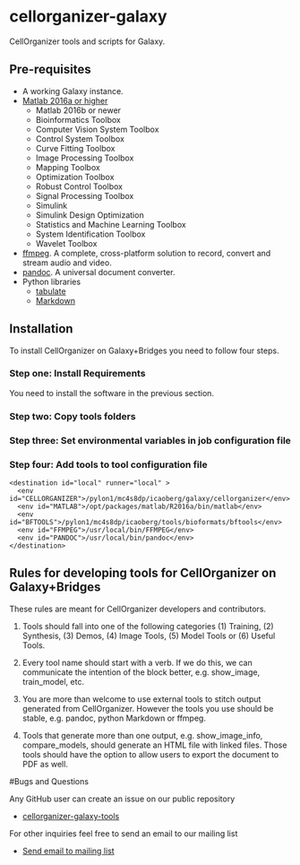 # cellorganizer-galaxy
CellOrganizer tools and scripts for Galaxy.

## Pre-requisites
* A working Galaxy instance. 
* [Matlab 2016a or higher](http://www.mathworks.com/)
	* Matlab 2016b or newer
	* Bioinformatics Toolbox
	* Computer Vision System Toolbox
	* Control System Toolbox
	* Curve Fitting Toolbox
	* Image Processing Toolbox
	* Mapping Toolbox
	* Optimization Toolbox
	* Robust Control Toolbox
	* Signal Processing Toolbox
	* Simulink
	* Simulink Design Optimization
	* Statistics and Machine Learning Toolbox
	* System Identification Toolbox
	* Wavelet Toolbox
* [ffmpeg](https://ffmpeg.org/). A complete, cross-platform solution to record, convert and stream audio and video.
* [pandoc](http://pandoc.org/).  A universal document converter.
* Python libraries
  * [tabulate](https://pypi.python.org/pypi/tabulate)
  * [Markdown](https://pypi.python.org/pypi/Markdown)

## Installation

To install CellOrganizer on Galaxy+Bridges you need to follow four steps.

### Step one: Install Requirements
You need to install the software in the previous section.

### Step two: Copy tools folders

### Step three: Set environmental variables in job configuration file

### Step four: Add tools to tool configuration file

```
<destination id="local" runner="local" >
  <env id="CELLORGANIZER">/pylon1/mc4s8dp/icaoberg/galaxy/cellorganizer</env>
  <env id="MATLAB">/opt/packages/matlab/R2016a/bin/matlab</env>
  <env id="BFTOOLS">/pylon1/mc4s8dp/icaoberg/tools/bioformats/bftools</env>
  <env id="FFMPEG">/usr/local/bin/FFMPEG</env>
  <env id="PANDOC">/usr/local/bin/pandoc</env>
</destination>
```

## Rules for developing tools for CellOrganizer on Galaxy+Bridges

These rules are meant for CellOrganizer developers and contributors.

1. Tools should fall into one of the following categories (1) Training, (2) Synthesis, (3) Demos, (4) Image Tools, (5) Model Tools or (6) Useful Tools.

2. Every tool name should start with a verb. If we do this, we can communicate the intention of the block better, e.g. show_image, train_model, etc.

3. You are more than welcome to use external tools to stitch output generated from CellOrganizer. However the tools you use should be stable, e.g. pandoc, python Markdown or ffmpeg.

4. Tools that generate more than one output, e.g. show_image_info, compare_models, should generate an HTML file with linked files. Those tools should have the option to allow users to export the document to PDF as well.

#Bugs and Questions

Any GitHub user can create an issue on our public repository

* [cellorganizer-galaxy-tools](https://github.com/icaoberg/cellorganizer-galaxy-tools/)

For other inquiries feel free to send an email to our mailing list

* [Send email to mailing list](mailto:cellorganizer@compbio.cmu.edu)
